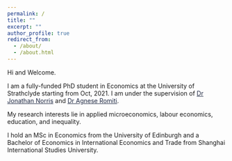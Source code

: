 ```yaml
---
permalink: /
title: ""
excerpt: ""
author_profile: true
redirect_from: 
  - /about/
  - /about.html
---
```


Hi and Welcome. 

I am a fully-funded PhD student in Economics at the University of Strathclyde starting from Oct, 2021. I am under the supervision of <a href="https://jonathan-norris.github.io/" style="color: #202A44; text-decoration: underline;text-decoration-style: solid;">Dr Jonathan Norris</a> and <a href="https://sites.google.com/view/agneseromiti/home" style="color: #202A44; text-decoration: underline;text-decoration-style: solid;">Dr Agnese Romiti</a>.

My research interests lie in applied microeconomics, labour economics, education, and inequality. 

I hold an MSc in Economics from the University of Edinburgh and a Bachelor of Economics in International Economics and Trade from Shanghai International Studies University.

<!-- change link color -->
<!-- [Dr Jonathan Norris](https://jonathan-norris.github.io/) -->
<!-- [Dr Agnese Romiti](https://sites.google.com/view/agneseromiti/home) -->
